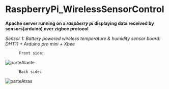 # RaspberryPi_WirelessSensorControl

**Apache server running on a _raspberry pi_ displaying data received by sensors(arduino) over zigbee protocol**







*Sensor 1: Battery powered wireless temperature & humidity sensor board: DHT11 + Arduino pro mini + Xbee*



          Front side:
          
          
![parteAlante](PCB's_y_circuitos/RaspberryPi_WirelessSensorControl/blob/develop/PCB's_y_circuitos/parteAlante.png)

          Back side:
          
          
![parteAtras](PCB's_y_circuitos/https://github.com/MKS2508/RaspberryPi_WirelessSensorControl/blob/develop/PCB's_y_circuitos/parteTrasera.png)
